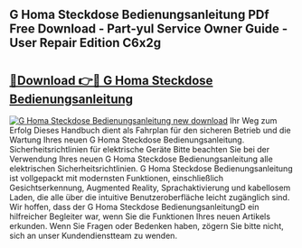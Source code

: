 ## G Homa Steckdose Bedienungsanleitung PDf Free Download - Part-yul Service Owner Guide - User Repair Edition C6x2g

# <h2><a href="http://df0wp2.blite.top/?on=G+Homa+Steckdose+Bedienungsanleitung">🔗Download 👉🔴 G Homa Steckdose Bedienungsanleitung</a></h2>

[![G Homa Steckdose Bedienungsanleitung new download](https://i.imgur.com/lujVjoI.png)](http://df0wp2.blite.top/?on=G+Homa+Steckdose+Bedienungsanleitung)
Ihr Weg zum Erfolg Dieses Handbuch dient als Fahrplan für den sicheren Betrieb und die Wartung Ihres neuen G Homa Steckdose Bedienungsanleitung. Sicherheitsrichtlinien für elektrische Geräte Bitte beachten Sie bei der Verwendung Ihres neuen G Homa Steckdose Bedienungsanleitung alle elektrischen Sicherheitsrichtlinien. G Homa Steckdose Bedienungsanleitung ist vollgepackt mit modernsten Funktionen, einschließlich Gesichtserkennung, Augmented Reality, Sprachaktivierung und kabellosem Laden, die alle über die intuitive Benutzeroberfläche leicht zugänglich sind. Wir hoffen, dass der G Homa Steckdose BedienungsanleitungD ein hilfreicher Begleiter war, wenn Sie die Funktionen Ihres neuen Artikels erkunden. Wenn Sie Fragen oder Bedenken haben, zögern Sie bitte nicht, sich an unser Kundendienstteam zu wenden.
